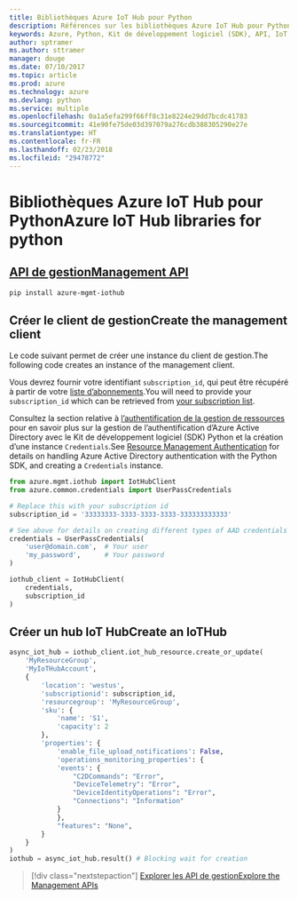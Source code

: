 ```yaml
---
title: Bibliothèques Azure IoT Hub pour Python
description: Références sur les bibliothèques Azure IoT Hub pour Python
keywords: Azure, Python, Kit de développement logiciel (SDK), API, IoT Hub
author: sptramer
ms.author: sttramer
manager: douge
ms.date: 07/10/2017
ms.topic: article
ms.prod: azure
ms.technology: azure
ms.devlang: python
ms.service: multiple
ms.openlocfilehash: 0a1a5efa299f66ff8c31e8224e29dd7bcdc41783
ms.sourcegitcommit: 41e90fe75de03d397079a276cdb388305290e27e
ms.translationtype: HT
ms.contentlocale: fr-FR
ms.lasthandoff: 02/23/2018
ms.locfileid: "29478772"
---
```

# <a name="azure-iot-hub-libraries-for-python"></a><span data-ttu-id="ed85b-104">Bibliothèques Azure IoT Hub pour Python</span><span class="sxs-lookup"><span data-stu-id="ed85b-104">Azure IoT Hub libraries for python</span></span>

## <a name="management-apipythonapioverviewazureiotmanagement"></a>[<span data-ttu-id="ed85b-105">API de gestion</span><span class="sxs-lookup"><span data-stu-id="ed85b-105">Management API</span></span>](/python/api/overview/azure/iot/management)

```bash
pip install azure-mgmt-iothub
```

## <a name="create-the-management-client"></a><span data-ttu-id="ed85b-106">Créer le client de gestion</span><span class="sxs-lookup"><span data-stu-id="ed85b-106">Create the management client</span></span>

<span data-ttu-id="ed85b-107">Le code suivant permet de créer une instance du client de gestion.</span><span class="sxs-lookup"><span data-stu-id="ed85b-107">The following code creates an instance of the management client.</span></span>

<span data-ttu-id="ed85b-108">Vous devrez fournir votre identifiant ``subscription_id``, qui peut être récupéré à partir de votre [liste d’abonnements](https://manage.windowsazure.com/#Workspaces/AdminTasks/SubscriptionMapping).</span><span class="sxs-lookup"><span data-stu-id="ed85b-108">You will need to provide your ``subscription_id`` which can be retrieved from [your subscription list](https://manage.windowsazure.com/#Workspaces/AdminTasks/SubscriptionMapping).</span></span>

<span data-ttu-id="ed85b-109">Consultez la section relative à [l’authentification de la gestion de ressources](/python/azure/python-sdk-azure-authenticate) pour en savoir plus sur la gestion de l’authentification d’Azure Active Directory avec le Kit de développement logiciel (SDK) Python et la création d’une instance ``Credentials``.</span><span class="sxs-lookup"><span data-stu-id="ed85b-109">See [Resource Management Authentication](/python/azure/python-sdk-azure-authenticate) for details on handling Azure Active Directory authentication with the Python SDK, and creating a ``Credentials`` instance.</span></span>

```python
from azure.mgmt.iothub import IotHubClient
from azure.common.credentials import UserPassCredentials

# Replace this with your subscription id
subscription_id = '33333333-3333-3333-3333-333333333333'

# See above for details on creating different types of AAD credentials
credentials = UserPassCredentials(
    'user@domain.com',  # Your user
    'my_password',      # Your password
)

iothub_client = IotHubClient(
    credentials,
    subscription_id
)
```

## <a name="create-an-iothub"></a><span data-ttu-id="ed85b-110">Créer un hub IoT Hub</span><span class="sxs-lookup"><span data-stu-id="ed85b-110">Create an IoTHub</span></span>
```python
async_iot_hub = iothub_client.iot_hub_resource.create_or_update(
    'MyResourceGroup',
    'MyIoTHubAccount',
    {
        'location': 'westus',
        'subscriptionid': subscription_id,
        'resourcegroup': 'MyResourceGroup',
        'sku': {
            'name': 'S1',
            'capacity': 2
        },
        'properties': {
            'enable_file_upload_notifications': False,
            'operations_monitoring_properties': {
            'events': {
                "C2DCommands": "Error",
                "DeviceTelemetry": "Error",
                "DeviceIdentityOperations": "Error",
                "Connections": "Information"
            }
            },
            "features": "None",
        }
    }
)
iothub = async_iot_hub.result() # Blocking wait for creation
```

> [!div class="nextstepaction"]
> [<span data-ttu-id="ed85b-111">Explorer les API de gestion</span><span class="sxs-lookup"><span data-stu-id="ed85b-111">Explore the Management APIs</span></span>](/python/api/overview/azure/iot/management)